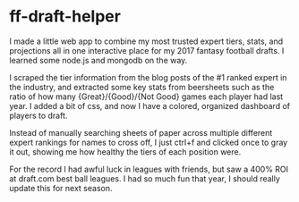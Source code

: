 # ff-draft-helper

I made a little web app to combine my most trusted expert tiers, stats, and projections all in one interactive place for my 2017 fantasy football drafts.  I learned some node.js and mongodb on the way.

I scraped the tier information from the blog posts of the #1 ranked expert in the industry, and extracted some key stats from beersheets such as the ratio of how many {Great}/{Good}/{Not Good} games each player had last year.  I added a bit of css, and now I have a colored, organized dashboard of players to draft.

Instead of manually searching sheets of paper across multiple different expert rankings for names to cross off, I just ctrl+f and clicked once to gray it out, showing me how healthy the tiers of each position were.

For the record I had awful luck in leagues with friends, but saw a 400% ROI at draft.com best ball leagues.  I had so much fun that year, I should really update this for next season.

